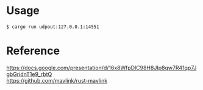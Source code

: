 # Usage
```
$ cargo run udpout:127.0.0.1:14551
```

# Reference
https://docs.google.com/presentation/d/16x8WfpDlC98H8JIp8qw7R41qp7JgbGridnT1e9_rbtQ  
https://github.com/mavlink/rust-mavlink